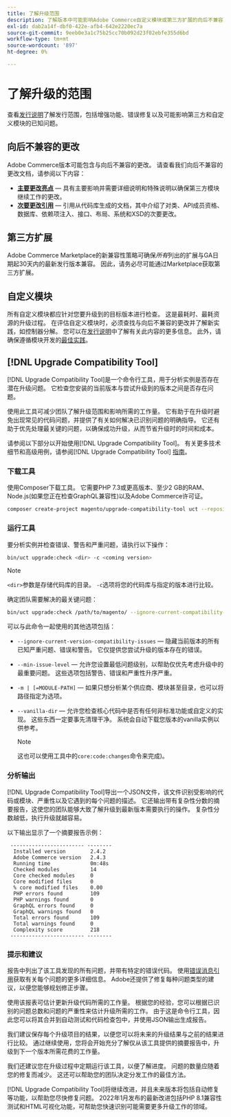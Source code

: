 ```yaml
---
title: 了解升级范围
description: 了解版本中可能影响Adobe Commerce自定义模块或第三方扩展的向后不兼容更改。
exl-id: dab2a14f-dbf0-422e-afb4-642e2220ec7a
source-git-commit: 9eeb0e3a1c75b25cc70b092d23f02ebfe355d6bd
workflow-type: tm+mt
source-wordcount: '897'
ht-degree: 0%

---
```


# 了解升级的范围

查看[发行说明](https://experienceleague.adobe.com/en/docs/commerce-operations/release/notes/overview)了解发行范围，包括增强功能、错误修复以及可能影响第三方和自定义模块的已知问题。

## 向后不兼容的更改

Adobe Commerce版本可能包含与向后不兼容的更改。 请查看我们向后不兼容的更改文档，请参阅以下内容：

- **[主要更改亮点](https://developer.adobe.com/commerce/php/development/backward-incompatible-changes/)** — 具有主要影响并需要详细说明和特殊说明以确保第三方模块继续工作的更改。
- **[次要更改引用](https://developer.adobe.com/commerce/php/development/backward-incompatible-changes/reference/)** — 引用从代码库生成的文档，其中介绍了对类、API成员资格、数据库、依赖项注入、接口、布局、系统和XSD的次要更改。

## 第三方扩展

Adobe Commerce Marketplace的新兼容性策略可确保&#x200B;_所有_&#x200B;列出的扩展与GA日期起30天内的最新发行版本兼容。 因此，请务必尽可能通过Marketplace获取第三方扩展。

## 自定义模块

所有自定义模块都应针对您要升级到的目标版本进行检查。 这是最耗时、最耗资源的升级过程。 在评估自定义模块时，必须查找与向后不兼容的更改并了解新实践，如控制器分解。 您可以在[发行说明](https://experienceleague.adobe.com/en/docs/commerce-operations/release/notes/overview)中了解有关此内容的更多信息。 此外，请确保遵循模块开发的[最佳实践](https://developer.adobe.com/commerce/php/best-practices/extensions/)。

## [!DNL Upgrade Compatibility Tool]

[!DNL Upgrade Compatibility Tool]是一个命令行工具，用于分析实例是否存在潜在升级问题。 它检查您安装的当前版本与尝试升级到的版本之间是否存在问题。

使用此工具可减少团队了解升级范围和影响所需的工作量。 它有助于在升级时避免出现常见的代码问题，并提供了有关如何解决已识别问题的明确指导。 它还有助于优先处理最关键的问题，以确保成功升级，从而节省升级时的时间和成本。

请参阅以下部分以开始使用[!DNL Upgrade Compatibility Tool]。 有关更多技术细节和高级用例，请参阅[!DNL Upgrade Compatibility Tool] [指南](../upgrade-compatibility-tool/overview.md)。

### 下载工具

使用Composer下载工具。 它需要PHP 7.3或更高版本、至少2 GB的RAM、Node.js(如果您正在检查GraphQL兼容性)以及Adobe Commerce许可证。

```bash
composer create-project magento/upgrade-compatibility-tool uct --repository https://repo.magento.com
```

### 运行工具

要分析实例并检查错误、警告和严重问题，请执行以下操作：

```bash
bin/uct upgrade:check <dir> -c <coming version> 
```

>[!NOTE]
>
> `<dir>`参数是存储代码库的目录。 `-c`选项将您的代码库与指定的版本进行比较。

确定团队需要解决的最关键问题：

```bash
bin/uct upgrade:check /path/to/magento/ --ignore-current-compatibility-issues –min-issue-level critical --vanilla-dir /path/to/vanilla/code/ /path/to/magento/app/code/Vendor/
```

可以与此命令一起使用的其他选项包括：

- `--ignore-current-version-compatibility-issues` — 隐藏当前版本的所有已知严重问题、错误和警告。 它仅提供您尝试升级的版本存在的错误。

- `--min-issue-level` — 允许您设置最低问题级别，以帮助仅优先考虑升级中的最重要问题。 这些选项包括警告、错误和严重性升序严重。

- `-m | [=MODULE-PATH]` — 如果只想分析某个供应商、模块甚至目录，也可以将路径指定为选项。

- `--vanilla-dir` — 允许您检查核心代码中是否有任何非标准功能或自定义的实现。 这些东西一定要事先清理干净。 系统会自动下载您版本的vanilla实例以供参考。

  >[!NOTE]
  >
  > 这也可以使用工具中的`core:code:changes`命令来完成)。

### 分析输出

[!DNL Upgrade Compatibility Tool]导出一个JSON文件，该文件识别受影响的代码或模块、严重性以及它遇到的每个问题的描述。 它还输出带有复杂性分数的摘要报告，这使您的团队能够大致了解升级到最新版本需要执行的操作。 复杂性分数越低，执行升级就越容易。

以下输出显示了一个摘要报告示例：

```console
 ------------------------ --------
  Installed version        2.4.2
  Adobe Commerce version   2.4.3
  Running time             0m:48s
  Checked modules          14
  Core checked modules     0
  Core modified files      0
  % core modified files    0.00
  PHP errors found         109
  PHP warnings found       0
  GraphQL errors found     0
  GraphQL warnings found   0
  Total errors found       109
  Total warnings found     0
  Complexity score         218
 ------------------------ --------
```

### 提示和建议

报告中列出了该工具发现的所有问题，并带有特定的错误代码。 使用[错误消息引用](../upgrade-compatibility-tool/error-messages.md)获取有关每个问题的更多详细信息。 Adobe还提供了修复每种问题类型的建议，以便您能够规划修正步骤。

使用该报表可估计更新升级代码所需的工作量。 根据您的经验，您可以根据已识别的问题总数和问题的严重性来估计升级所需的工作。 由于这是命令行工具，因此您可以将其合并到自动测试和代码检查包中，并使用JSON输出生成报告。

我们建议保存每个升级项目的结果，以便您可以将未来的升级结果与之前的结果进行比较。 通过继续使用，您将会开始充分了解仅从该工具提供的摘要报告中，升级到下一个版本所需花费的工作量。

我们还建议您在升级过程中定期运行该工具，以便了解进度。 问题的数量应随着您的修复而减少。 这还可以帮助您的团队决定分发工作的最佳方法。

[!DNL Upgrade Compatibility Tool]将继续改进，并且未来版本将包括自动修复等功能，以帮助您尽快修复问题。 2022年1月发布的最新改进包括PHP 8.1兼容性测试和HTML可视化功能，可帮助您快速识别可能需要更多升级工作的领域。
